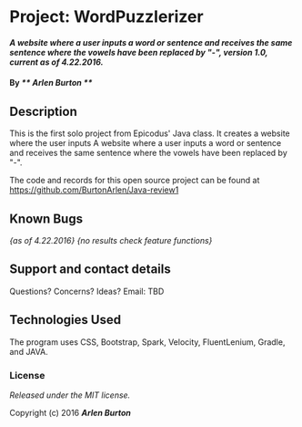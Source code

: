 # Project: WordPuzzlerizer

#### _A website where a user inputs a word or sentence and receives the same sentence where the vowels have been replaced by "-", version 1.0, current as of 4.22.2016._

#### By _** Arlen Burton **_

## Description

This is the first solo project from Epicodus' Java class. It creates a website where the user inputs A website where a user inputs a word or sentence and receives the same sentence where the vowels have been replaced by "-".

The code and records for this open source project can be found at https://github.com/BurtonArlen/Java-review1

## Known Bugs

_{as of 4.22.2016}_
_{no results check feature functions}_


## Support and contact details

Questions? Concerns? Ideas? Email: TBD

## Technologies Used

The program uses CSS, Bootstrap, Spark, Velocity, FluentLenium, Gradle, and JAVA.

### License

*Released under the MIT license.*

Copyright (c) 2016 **_Arlen Burton_**

